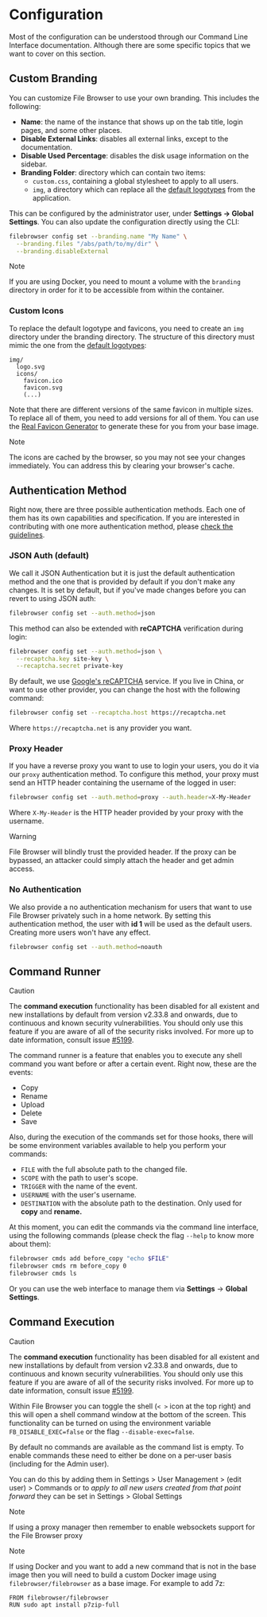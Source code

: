 # Configuration

Most of the configuration can be understood through our Command Line Interface documentation. Although there are some specific topics that we want to cover on this section.

## Custom Branding

You can customize File Browser to use your own branding. This includes the following:

- **Name**: the name of the instance that shows up on the tab title, login pages, and some other places.
- **Disable External Links**: disables all external links, except to the documentation.
- **Disable Used Percentage**: disables the disk usage information on the sidebar.
- **Branding Folder**: directory which can contain two items:
    - `custom.css`, containing a global stylesheet to apply to all users.
    - `img`, a directory which can replace all the [default logotypes](https://github.com/filebrowser/filebrowser/tree/master/frontend/public/img) from the application.

This can be configured by the administrator user, under **Settings → Global Settings**. You can also update the configuration directly using the CLI:

```sh
filebrowser config set --branding.name "My Name" \
  --branding.files "/abs/path/to/my/dir" \
  --branding.disableExternal
```

> [!NOTE] 
>
> If you are using Docker, you need to mount a volume with the `branding` directory in order for it to be accessible from within the container.

### Custom Icons

To replace the default logotype and favicons, you need to create an `img` directory under the branding directory. The structure of this directory must mimic the one from the [default logotypes](https://github.com/filebrowser/filebrowser/tree/master/frontend/public/img):

```
img/
  logo.svg
  icons/
    favicon.ico
    favicon.svg
    (...)
```

Note that there are different versions of the same favicon in multiple sizes. To replace all of them, you need to add versions for all of them. You can use the [Real Favicon Generator](https://realfavicongenerator.net/) to generate these for you from your base image. 

> [!NOTE]
>
> The icons are cached by the browser, so you may not see your changes immediately. You can address this by clearing your browser's cache.

## Authentication Method

Right now, there are three possible authentication methods. Each one of them has its own capabilities and specification. If you are interested in contributing with one more authentication method, please [check the guidelines](contributing.md).

### JSON Auth (default)

We call it JSON Authentication but it is just the default authentication method and the one that is provided by default if you don't make any changes. It is set by default, but if you've made changes before you can revert to using JSON auth:

```sh
filebrowser config set --auth.method=json
```

This method can also be extended with **reCAPTCHA** verification during login:

```sh
filebrowser config set --auth.method=json \
  --recaptcha.key site-key \
  --recaptcha.secret private-key
```

By default, we use [Google's reCAPTCHA](https://developers.google.com/recaptcha/docs/display) service. If you live in China, or want to use other provider, you can change the host with the following command:

```sh
filebrowser config set --recaptcha.host https://recaptcha.net
```

Where `https://recaptcha.net` is any provider you want.

### Proxy Header

If you have a reverse proxy you want to use to login your users, you do it via our `proxy` authentication method. To configure this method, your proxy must send an HTTP header containing the username of the logged in user:

```sh
filebrowser config set --auth.method=proxy --auth.header=X-My-Header
```

Where `X-My-Header` is the HTTP header provided by your proxy with the username.

> [!WARNING]
> 
> File Browser will blindly trust the provided header. If the proxy can be bypassed, an attacker could simply attach the header and get admin access.

### No Authentication

We also provide a no authentication mechanism for users that want to use File Browser privately such in a home network. By setting this authentication method, the user with **id 1** will be used as the default users. Creating more users won't have any effect.

```sh
filebrowser config set --auth.method=noauth
```

## Command Runner

> [!CAUTION]
>
> The **command execution** functionality has been disabled for all existent and new installations by default from version v2.33.8 and onwards, due to continuous and known security vulnerabilities. You should only use this feature if you are aware of all of the security risks involved. For more up to date information, consult issue [#5199](https://github.com/filebrowser/filebrowser/issues/5199).

The command runner is a feature that enables you to execute any shell command you want before or after a certain event. Right now, these are the events:

* Copy
* Rename
* Upload
* Delete
* Save

Also, during the execution of the commands set for those hooks, there will be some environment variables available to help you perform your commands:

* `FILE` with the full absolute path to the changed file.
* `SCOPE` with the path to user's scope.
* `TRIGGER` with the name of the event.
* `USERNAME` with the user's username.
* `DESTINATION` with the absolute path to the destination. Only used for **copy** and **rename.**

At this moment, you can edit the commands via the command line interface, using the following commands \(please check the flag `--help` to know more about them\):

```bash
filebrowser cmds add before_copy "echo $FILE"
filebrowser cmds rm before_copy 0
filebrowser cmds ls
```

Or you can use the web interface to manage them via **Settings** → **Global Settings**.

## Command Execution

> [!CAUTION]
>
> The **command execution** functionality has been disabled for all existent and new installations by default from version v2.33.8 and onwards, due to continuous and known security vulnerabilities. You should only use this feature if you are aware of all of the security risks involved. For more up to date information, consult issue [#5199](https://github.com/filebrowser/filebrowser/issues/5199).

Within File Browser you can toggle the shell (`< >` icon at the top right) and this will open a shell command window at the bottom of the screen. This functionality can be turned on using the environment variable `FB_DISABLE_EXEC=false` or the flag `--disable-exec=false`.

By default no commands are available as the command list is empty. To enable commands these need to either be done on a per-user basis (including for the Admin user).

You can do this by adding them in Settings > User Management > (edit user) > Commands or to *apply to all new users created from that point forward* they can be set in Settings > Global Settings

> [!NOTE]
> 
> If using a proxy manager then remember to enable websockets support for the File Browser proxy

> [!NOTE]
> 
> If using Docker and you want to add a new command that is not in the base image then you will need to build a custom Docker image using `filebrowser/filebrowser` as a base image.  For example to add 7z:
> 
> ```docker
> FROM filebrowser/filebrowser
> RUN sudo apt install p7zip-full
> ```
